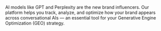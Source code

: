 AI models like GPT and Perplexity are the new brand influencers. Our platform helps you track, analyze, and optimize how your brand appears across conversational AIs — an essential tool for your Generative Engine Optimization (GEO) strategy.